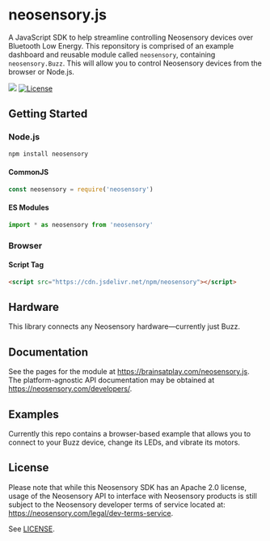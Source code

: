# neosensory.js
A JavaScript SDK to help streamline controlling Neosensory devices over Bluetooth Low Energy. This reponsitory is comprised of an example dashboard and reusable module called `neosensory`, containing `neosensory.Buzz`. This will allow you to control Neosensory devices from the browser or Node.js.

[![](https://img.shields.io/badge/github-source_code-blue.svg?logo=github&logoColor=white)](https://github.com/brainsatplay/neosensory.js)
[![License](https://img.shields.io/badge/License-Apache%202.0-yellow.svg)](https://opensource.org/licenses/Apache-2.0)

## Getting Started
### Node.js
```bash
npm install neosensory
``` 

#### CommonJS
```javascript
const neosensory = require('neosensory')
``` 

#### ES Modules
```javascript
import * as neosensory from 'neosensory'
```

### Browser
#### Script Tag
```html
<script src="https://cdn.jsdelivr.net/npm/neosensory"></script>
```

## Hardware

This library connects any Neosensory hardware—currently just Buzz.

## Documentation

See the pages for the module at https://brainsatplay.com/neosensory.js. The platform-agnostic API documentation may be obtained at https://neosensory.com/developers/.

## Examples

Currently this repo contains a browser-based example that allows you to connect to your Buzz device, change its LEDs, and vibrate its motors.

## License

Please note that while this Neosensory SDK has an Apache 2.0 license, 
usage of the Neosensory API to interface with Neosensory products is 
still  subject to the Neosensory developer terms of service located at:
https://neosensory.com/legal/dev-terms-service.

See [LICENSE](https://github.com/brainsatplay/neosensory.js/blob/main/LICENSE).